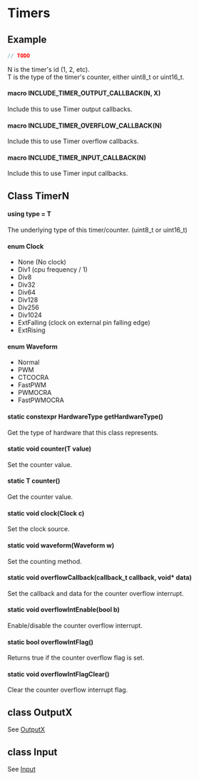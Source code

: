 # Timers

## Example
```c++
// TODO
```

N is the timer's id (1, 2, etc).<br>
T is the type of the timer's counter, either uint8_t or uint16_t.<br>

#### macro INCLUDE_TIMER_OUTPUT_CALLBACK(N, X)
Include this to use Timer output callbacks.

#### macro INCLUDE_TIMER_OVERFLOW_CALLBACK(N)
Include this to use Timer overflow callbacks.

#### macro INCLUDE_TIMER_INPUT_CALLBACK(N)
Include this to use Timer input callbacks.

## Class TimerN

#### using type = T
The underlying type of this timer/counter. (uint8_t or uint16_t)

#### enum Clock
* None (No clock)
* Div1 (cpu frequency / 1)
* Div8
* Div32
* Div64
* Div128
* Div256
* Div1024
* ExtFalling (clock on external pin falling edge)
* ExtRising

#### enum Waveform
* Normal
* PWM
* CTCOCRA
* FastPWM
* PWMOCRA
* FastPWMOCRA

#### static constexpr HardwareType getHardwareType()
Get the type of hardware that this class represents.

#### static void counter(T value)
Set the counter value.

#### static T counter()
Get the counter value.

#### static void clock(Clock c)
Set the clock source.

#### static void waveform(Waveform w)
Set the counting method.

#### static void overflowCallback(callback_t callback, void\* data)
Set the callback and data for the counter overflow interrupt.

#### static void overflowIntEnable(bool b)
Enable/disable the counter overflow interrupt.

#### static bool overflowIntFlag()
Returns true if the counter overflow flag is set.

#### static void overflowIntFlagClear()
Clear the counter overflow interrupt flag.

## class OutputX
See [OutputX](output.md)

## class Input
See [Input](input.md)
